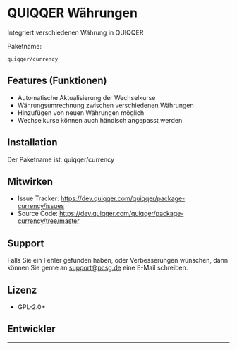 QUIQQER Währungen
========

Integriert verschiedenen Währung in QUIQQER


Paketname:

    quiqqer/currency


Features (Funktionen)
--------

- Automatische Aktualisierung der Wechselkurse
- Währungsumrechnung zwischen verschiedenen Währungen
- Hinzufügen von neuen Währungen möglich
- Wechselkurse können auch händisch angepasst werden


Installation
------------

Der Paketname ist: quiqqer/currency


Mitwirken
----------

- Issue Tracker: https://dev.quiqqer.com/quiqqer/package-currency/issues
- Source Code: https://dev.quiqqer.com/quiqqer/package-currency/tree/master


Support
-------

Falls Sie ein Fehler gefunden haben, oder Verbesserungen wünschen,
dann können Sie gerne an support@pcsg.de eine E-Mail schreiben.


Lizenz
-------

- GPL-2.0+

Entwickler
--------

---